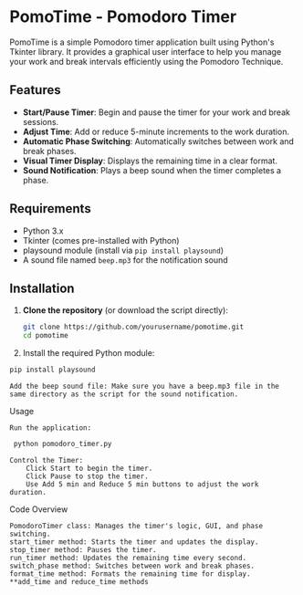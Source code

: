 # PomoTime - Pomodoro Timer

PomoTime is a simple Pomodoro timer application built using Python's Tkinter library. It provides a graphical user interface to help you manage your work and break intervals efficiently using the Pomodoro Technique.

## Features

- **Start/Pause Timer**: Begin and pause the timer for your work and break sessions.
- **Adjust Time**: Add or reduce 5-minute increments to the work duration.
- **Automatic Phase Switching**: Automatically switches between work and break phases.
- **Visual Timer Display**: Displays the remaining time in a clear format.
- **Sound Notification**: Plays a beep sound when the timer completes a phase.

## Requirements

- Python 3.x
- Tkinter (comes pre-installed with Python)
- playsound module (install via `pip install playsound`)
- A sound file named `beep.mp3` for the notification sound

## Installation

1. **Clone the repository** (or download the script directly):
   ```bash
   git clone https://github.com/yourusername/pomotime.git
   cd pomotime
   ```
2. Install the required Python module:

```bash
pip install playsound
```
    Add the beep sound file: Make sure you have a beep.mp3 file in the same directory as the script for the sound notification.

Usage

    Run the application:
    
```bash
 python pomodoro_timer.py
```

    Control the Timer:
        Click Start to begin the timer.
        Click Pause to stop the timer.
        Use Add 5 min and Reduce 5 min buttons to adjust the work duration.

Code Overview

    PomodoroTimer class: Manages the timer's logic, GUI, and phase switching.
    start_timer method: Starts the timer and updates the display.
    stop_timer method: Pauses the timer.
    run_timer method: Updates the remaining time every second.
    switch_phase method: Switches between work and break phases.
    format_time method: Formats the remaining time for display.
    **add_time and reduce_time methods
